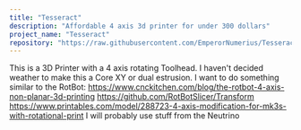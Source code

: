 ```yaml
---
title: "Tesseract"
description: "Affordable 4 axis 3d printer for under 300 dollars"
project_name: "Tesseract"
repository: "https://raw.githubusercontent.com/EmperorNumerius/Tesseract/refs/heads/main/design.md"
---
```

This is a 3D Printer with a 4 axis rotating Toolhead.
I haven't decided weather to make this a Core XY or dual estrusion. I want to do something similar to the RotBot:
https://www.cnckitchen.com/blog/the-rotbot-4-axis-non-planar-3d-printing
https://github.com/RotBotSlicer/Transform
https://www.printables.com/model/288723-4-axis-modification-for-mk3s-with-rotational-print
I will probably use stuff from the Neutrino 

